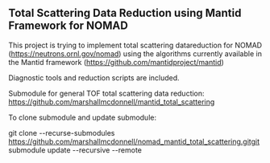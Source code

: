 Total Scattering Data Reduction using Mantid Framework for NOMAD
-----------------------------------------------------------

This project is trying to implement total scattering datareduction for NOMAD (https://neutrons.ornl.gov/nomad) using the algorithms currently available in the Mantid framework (https://github.com/mantidproject/mantid)

Diagnostic tools and reduction scripts are included.

Submodule for general TOF total scattering data reduction: https://github.com/marshallmcdonnell/mantid_total_scattering

To clone submodule and update submodule:

git clone --recurse-submodules https://github.com/marshallmcdonnell/nomad_mantid_total_scattering.gitgit submodule update --recursive --remote
